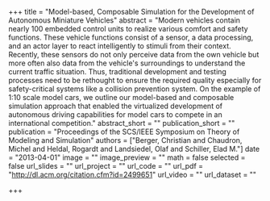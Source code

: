 +++
title = "Model-based, Composable Simulation for the Development of Autonomous Miniature Vehicles"
abstract = "Modern vehicles contain nearly 100 embedded control units to realize various comfort and safety functions. These vehicle functions consist of a sensor, a data processing, and an actor layer to react intelligently to stimuli from their context. Recently, these sensors do not only perceive data from the own vehicle but more often also data from the vehicle's surroundings to understand the current traffic situation. Thus, traditional development and testing processes need to be rethought to ensure the required quality especially for safety-critical systems like a collision prevention system. On the example of 1:10 scale model cars, we outline our model-based and composable simulation approach that enabled the virtualized development of autonomous driving capabilities for model cars to compete in an international competition."
abstract_short = ""
publication_short = ""
publication = "Proceedings of the SCS/IEEE Symposium on Theory of Modeling and Simulation"
authors = ["Berger, Christian and Chaudron, Michel and Heldal, Rogardt and Landsiedel, Olaf and Schiller, Elad M."]
date = "2013-04-01"
image = ""
image_preview = ""
math = false
selected = false
url_slides = ""
url_project = ""
url_code = ""
url_pdf = "http://dl.acm.org/citation.cfm?id=2499651"
url_video = ""
url_dataset = ""

+++
